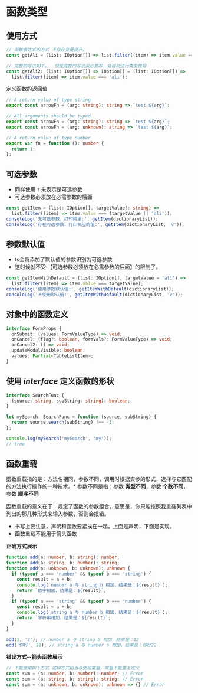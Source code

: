 # 函数类型

## 使用方式

```typescript
// 函数表达式的方式 不存在变量提升。
const getAli = (list: IOption[]) => list.filter((item) => item.value === 'ali');

// 完整的写法如下。  但是完整的写法没必要写，会自动进行类型推导
const getAli2: (list: IOption[]) => IOption[] = (list: IOption[]) =>
  list.filter((item) => item.value === 'ali');
```

定义函数的返回值

```typescript
// A return value of type string
export const arrowFn = (arg: string): string => `test ${arg}`;

// All arguments should be typed
export const arrowFn = (arg: string): string => `test ${arg}`;
export const arrowFn = (arg: unknown): string => `test ${arg}`;

// A return value of type number
export var fn = function (): number {
  return 1;
};
```

## 可选参数

- 同样使用 `?` 来表示是可选参数
- 可选参数必须放在必需参数的后面

```typescript
const getItem = (list: IOption[], targetValue?: string) =>
  list.filter((item) => item.value === (targetValue || 'ali'));
consoleLog('无可选参数，打印阿里:', getItem(dictionaryList));
consoleLog('存在可选参数，打印相应的值:', getItem(dictionaryList, 'v'));
```

## 参数默认值

- ts会将添加了默认值的参数识别为可选参数
- 这时候就不受 【可选参数必须放在必需参数的后面】的限制了。

```typescript
const getItemWithDefault = (list: IOption[], targetValue = 'ali') =>
  list.filter((item) => item.value === targetValue);
consoleLog('使用参数默认值:', getItemWithDefault(dictionaryList));
consoleLog('不使用默认值:', getItemWithDefault(dictionaryList, 'v'));
```

## 对象中的函数定义

```typeScript
interface FormProps {
  onSubmit: (values: FormValueType) => void;
  onCancel: (flag?: boolean, formVals?: FormValueType) => void;
  onCancel2: () => void;
  updateModalVisible: boolean;
  values: Partial<TableListItem>;
}
```

## 使用 _interface_ 定义函数的形状

```typescript
interface SearchFunc {
  (source: string, subString: string): boolean;
}

let mySearch: SearchFunc = function (source, subString) {
  return source.search(subString) !== -1;
};

console.log(mySearch('mySearch', 'my'));
// true
```

## 函数重载

函数重载指的是：方法名相同，参数不同，调用时根据实参的形式，选择与它匹配的方法执行操作的一种技术。\* 参数不同是指：参数 **类型不同**，参数 **个数不同**，参数 **顺序不同**

函数重载的意义在于：规定了函数的参数组合。意思是，你只能按照我重载列表中列出的那几种形式来输入参数，否则会报错。

- 书写上要注意，声明和函数要紧挨在一起，上面是声明，下面是实现。
- 函数重载不能用于箭头函数

**正确方式展示**

```typescript
function add(a: number, b: string): number;
function add(a: string, b: number): string;
function add(a: unknown, b: unknown): unknown {
  if (typeof a === 'number' && typeof b === 'string') {
    const result = a + b;
    console.log(`number a 与 string b 相加，结果是：${result}`);
    return `数字相加，结果是：${result}`;
  }
  if (typeof a === 'string' && typeof b === 'number') {
    const result = a + b;
    console.log(`string a 与 number b 相加，结果是：${result}`);
    return `字符串相加，结果是：${result}`;
  }
}

add(1, '2'); // number a 与 string b 相加，结果是：12
add('你好', 22); // string a 与 number b 相加，结果是：你好22
```

**错误方式--箭头函数展示**

```typescript
// 不能使用如下方式 这种方式相当与使用常量，常量不能重复定义
const sum = (a: number, b: number): number; // Error
const sum = (a: string, b: string): string; // Error
const sum = (a: unknown, b: unknown): unknown => {} // Error
```

